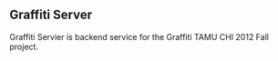 Graffiti Server
--------

Graffiti Servier is backend service for the Graffiti TAMU CHI 2012 Fall project.
